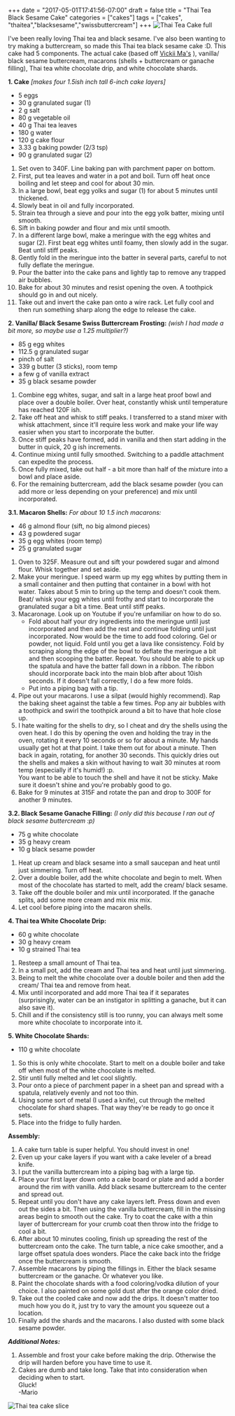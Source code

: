 +++
date = "2017-05-01T17:41:56-07:00"
draft = false
title = "Thai Tea Black Sesame Cake"
categories = ["cakes"]
tags = ["cakes", "thaitea","blacksesame","swissbuttercream"]
+++
![Thai Tea Cake full](https://farm5.staticflickr.com/4211/35465765415_2c7edcec53_h.jpg)

I've been really loving Thai tea and black sesame. I've also been wanting to try making a buttercream, so made this Thai tea black sesame cake :D. This cake had 5 components. The actual cake (based off [Vickii Ma's](http://www.vickiima.com/recipes-thai-tea-chiffon-cake) ), vanilla/ black sesame buttercream, macarons (shells + buttercream or ganache filling), Thai tea white chocolate drip, and white chocolate shards.  

**1. Cake** *[makes four 1.5ish inch tall 6-inch cake layers]*

- 5 eggs  
- 30 g granulated sugar (1)  
- 2 g salt  
- 80 g vegetable oil  
- 40 g Thai tea leaves  
- 180 g water  
- 120 g cake flour  
- 3.33 g baking powder (2/3 tsp)  
- 90 g granulated sugar (2)  

1. Set oven to 340F. Line baking pan with parchment paper on bottom.  
2. First, put tea leaves and water in a pot and boil. Turn off heat once boiling and let steep and cool for about 30 min.  
3. In a large bowl, beat egg yolks and sugar (1) for about 5 minutes until thickened.  
4. Slowly beat in oil and fully incorporated.   
5. Strain tea through a sieve and pour into the egg yolk batter, mixing until smooth.  
6. Sift in baking powder and flour and mix until smooth.    
7. In a different large bowl, make a meringue with the egg whites and sugar (2). First beat egg whites until foamy, then slowly add in the sugar. Beat until stiff peaks.  
8.  Gently fold in the meringue into the batter in several parts, careful to not fully deflate the meringue.  
9. Pour the batter into the cake pans and lightly tap to remove any trapped air bubbles.  
10. Bake for about 30 minutes and resist opening the oven. A toothpick should go in and out nicely.  
11. Take out and invert the cake pan onto a wire rack. Let fully cool and then run something sharp along the edge to release the cake.     

**2. Vanilla/ Black Sesame Swiss Buttercream Frosting:** *(wish I had made a bit more, so maybe use a 1.25 multiplier?)*

- 85 g egg whites  
- 112.5 g granulated sugar    
- pinch of salt  
- 339 g butter (3 sticks), room temp  
- a few g of vanilla extract  
- 35 g black sesame powder   

1. Combine egg whites, sugar, and salt in a large heat proof bowl and place over a double boiler. Over heat, constantly whisk until temperature has reached 120F ish.  
2. Take off heat and whisk to stiff peaks. I transferred to a stand mixer with whisk attachment, since it'll require less work and make your life way easier when you start to incorporate the butter.  
3. Once stiff peaks have formed, add in vanilla and then start adding in the butter in quick, 20 g ish increments.  
4. Continue mixing until fully smoothed. Switching to a paddle attachment can expedite the process.  
5. Once fully mixed, take out half - a bit more than half of the mixture into a bowl and place aside.  
6. For the remaining buttercream, add the black sesame powder (you can add more or less depending on your preference) and mix until incorporated.  

**3.1. Macaron Shells:**  *For about 10 1.5 inch macarons:*  

- 46 g almond flour (sift, no big almond pieces)  
- 43 g powdered sugar    
- 35 g egg whites (room temp)  
- 25 g granulated sugar  

1. Oven to 325F. Measure out and sift your powdered sugar and almond flour. Whisk together and set aside.  
2. Make your meringue. I speed warm up my egg whites by putting them in a small container and then putting that container in a bowl with hot water. Takes about 5 min to bring up the temp and doesn't cook them.  
Beat/ whisk your egg whites until frothy and start to incorporate the granulated sugar a bit a time. Beat until stiff peaks.   
3. Macaronage. Look up on Youtube if you're unfamiliar on how to do so.   
    - Fold about half your dry ingredients into the meringue until just incorporated and then add the rest and continue folding until just incorporated. Now would be the time to add food coloring. Gel or powder, not liquid. Fold until you get a lava like consistency. Fold by scraping along the edge of the bowl to deflate the meringue a bit and then scooping the batter. Repeat. You should be able to pick up the spatula and have the batter fall down in a ribbon. The ribbon should incorporate back into the main blob after about 10ish seconds. If it doesn't fall correctly, I do a few more folds. 
    - Put into a piping bag with a tip.  
4. Pipe out your macarons. I use a silpat (would highly recommend). Rap the baking sheet against the table a few times.  Pop any air bubbles with a toothpick and swirl the toothpick around a bit to have that hole close up.     
5. I hate waiting for the shells to dry, so I cheat and dry the shells using the oven heat. I do this by opening the oven and holding the tray in the oven, rotating it every 10 seconds or so for about a minute. My hands usually get hot at that point. I take them out for about a minute. Then back in again, rotating, for another 30 seconds. This quickly dries out the shells and makes a skin without having to wait 30 minutes at room temp (especially if it's humid!) :p.   
You want to be able to touch the shell and have it not be sticky. Make sure it doesn't shine and you're probably good to go.   
6. Bake for 9 minutes at 315F and rotate the pan and drop to 300F for another 9 minutes.    

**3.2. Black Sesame Ganache Filling:** *(I only did this because I ran out of black sesame buttercream :p)*

- 75 g white chocolate  
- 35 g heavy cream  
- 10 g black sesame powder  

1. Heat up cream and black sesame into a small saucepan and heat until just simmering. Turn off heat.  
2. Over a double boiler, add the white chocolate and begin to melt. When most of the chocolate has started to melt, add the cream/ black sesame.  
3. Take off the double boiler and mix until incorporated. If the ganache splits, add some more cream and mix mix mix.    
4. Let cool before piping into the macaron shells.    

**4. Thai tea White Chocolate Drip:**  

- 60 g white chocolate  
- 30 g heavy cream  
- 10 g strained Thai tea  

1. Resteep a small amount of Thai tea.  
2. In a small pot, add the cream and Thai tea and heat until just simmering.  
3. Being to melt the white chocolate over a double boiler and then add the cream/ Thai tea and remove from heat.  
4. Mix until incorporated and add more Thai tea if it separates (surprisingly, water can be an instigator in splitting a ganache, but it can also save it).  
5. Chill and if the consistency still is too runny, you can always melt some more white chocolate to incorporate into it.    

**5. White Chocolate Shards:**  

- 110 g white chocolate  

1. So this is only white chocolate. Start to melt on a double boiler and take off when most of the white chocolate is melted.  
2. Stir until fully melted and let cool slightly.  
3. Pour onto a piece of parchment paper in a sheet pan and spread with a spatula, relatively evenly and not too thin.    
4. Using some sort of metal (I used a knife), cut through the melted chocolate for shard shapes. That way they're be ready to go once it sets.   
5. Place into the fridge to fully harden.  

**Assembly:**

1. A cake turn table is super helpful. You should invest in one!  
2. Even up your cake layers if you want with a cake leveler of a bread knife.  
3. I put the vanilla buttercream into a piping bag with a large tip.  
4. Place your first layer down onto a cake board or plate and add a border around the rim with vanilla. Add black sesame buttercream to the center and spread out.  
5. Repeat until you don't have any cake layers left. Press down and even out the sides a bit. Then using the vanilla buttercream, fill in the missing areas begin to smooth out the cake. Try to coat the cake with a thin layer of buttercream for your crumb coat then throw into the fridge to cool a bit.  
6. After about 10 minutes cooling, finish up spreading the rest of the buttercream onto the cake. The turn table, a nice cake smoother, and a large offset spatula does wonders. Place the cake back into the fridge once the buttercream is smooth.   
8. Assemble macarons by piping the fillings in. Either the black sesame buttercream or the ganache. Or whatever you like.  
9. Paint the chocolate shards with a food coloring/vodka dilution of your choice. I also painted on some gold dust after the orange color dried.  
10. Take out the cooled cake and now add the drips. It doesn't matter too much how you do it, just try to vary the amount you squeeze out a location.    
11. Finally add the shards and the macarons. I also dusted with some black sesame powder.   

***Additional Notes:***

1. Assemble and frost your cake before making the drip. Otherwise the drip will harden before you have time to use it.   
2. Cakes are dumb and take long. Take that into consideration when deciding when to start.    
Gluck!  
-Mario

![Thai tea cake slice](https://farm5.staticflickr.com/4240/35465765215_986bce241e_h.jpg)